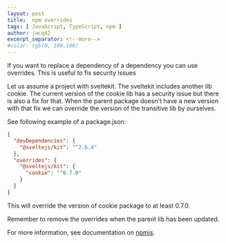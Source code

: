 ```yaml
---
layout: post
title:  npm overrides
tags: [ JavaScript, TypeScript, npm ]
author: jacq42
excerpt_separator: <!--more-->
#color: rgb(0, 100,100)
---
```


<!--more-->

If you want to replace a dependency of a dependency you can use overrides.
This is useful to fix security issues

Let us assume a project with sveltekit. The sveltekit includes another lib cookie. The current version of the 
cookie lib has a security issue but there is also a fix for that. When the parent package doesn't have a new version with 
that fix we can override the version of the transitive lib by ourselves.

See following example of a package.json:

```json
{
  "devDependencies": {
    "@sveltejs/kit": "^2.6.4"
  },
  "overrides": {
    "@sveltejs/kit": {
      "cookie": "^0.7.0"
    }
  }
}
```

This will override the version of cookie package to at least 0.7.0.

Remember to remove the overrides when the parent lib has been updated.

For more information, see documentation on [npmjs](https://docs.npmjs.com/cli/v9/configuring-npm/package-json#overrides).